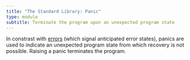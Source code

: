 ```yaml
---
title: "The Standard Library: Panic"
type: module
subtitle: Terminate the program upon an unexpected program state
---
```


In constrast with [errors](../Err) (which signal anticipated error states),
panics are used to indicate an unexpected program state from which recovery is
not possible. Raising a panic terminates the program.

